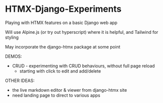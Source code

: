 # HTMX-Django-Experiments
 Playing with HTMX features on a basic Django web app

 Will use Alpine.js (or try out hyperscript) where it is helpful, and Tailwind for styling 

 May incorporate the django-htmx package at some point

 DEMOS:
 - CRUD - experimenting with CRUD behaviours, without full page reload
    - starting with click to edit and add/delete


OTHER IDEAS:
 - the live markdown editor & viewer from django-htmx site 
 - need landing page to direct to various apps